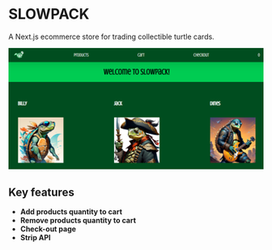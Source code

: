 # SLOWPACK

A Next.js ecommerce store for trading collectible turtle cards.

![Slowpack website landing page](/public/images/landingpageslowpack.PNG 'Slowpack landing page')

## Key features

- **Add products quantity to cart**
- **Remove products quantity to cart**
- **Check-out page**
- **Strip API**
